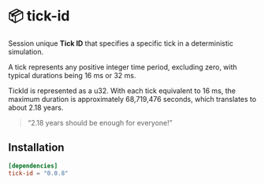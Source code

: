 # 📦 tick-id

Session unique **Tick ID** that specifies a specific tick in a deterministic simulation.

A tick represents any positive integer time period, excluding zero, with typical durations being 16 ms or 32 ms.

TickId is represented as a u32. With each tick equivalent to 16 ms, the maximum duration is approximately 68,719,476 seconds, which translates to about 2.18 years.

> “2.18 years should be enough for everyone!”

## Installation

```toml
[dependencies]
tick-id = "0.0.8"
```

